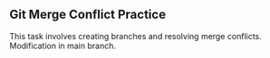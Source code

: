 ## Git Merge Conflict Practice

This task involves creating branches and resolving merge conflicts.
Modification in main branch.
